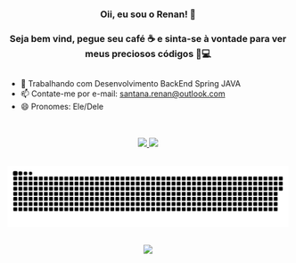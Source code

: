 ### <p align="center">Oii, eu sou o Renan! 👋</p>
###  <p align="center">Seja bem vind, pegue seu café ☕ e sinta-se à vontade para ver meus preciosos códigos 💍💻</p>
##

- 🌱 Trabalhando com Desenvolvimento BackEnd Spring JAVA
- 📫 Contate-me por e-mail: santana.renan@outlook.com
- 😄 Pronomes: Ele/Dele

</br>
</br>

<div align="center">
  <a href="https://github.com/renanimpacta">
  <img height="180em" src="https://github-readme-stats.vercel.app/api?username=renanimpacta&show_icons=true&theme=cobalt&include_all_commits=true&count_private=true&border_color=808080"/>
  <img height="180em" src="https://github-readme-stats.vercel.app/api/top-langs/?username=renanimpacta&layout=compact&langs_count=7&theme=cobalt&border_color=808080"/>
</div>
 
  </br>
  
 <div align="center">  
   
   ![Snake animation](https://github.com/renanimpacta/renanimpacta/blob/output/github-contribution-grid-snake.svg)
   
   ##
   
  <a href="https://www.linkedin.com/in/renan-santana-de-sousa/" target="_blank"><img src="https://img.shields.io/badge/-LinkedIn-%230077B5?style=for-the-badge&logo=linkedin&logoColor=white" target="_blank"></a> 
   
</div>
 
